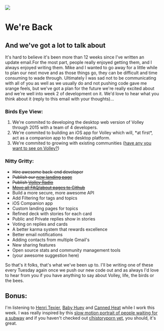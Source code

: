 <img src="http://media.giphy.com/media/uaE1eLglm0aYg/giphy.gif">
<h1>We're Back</h1>
<h2>And we've got a lot to talk about</h2>

<p>It's hard to believe it's been more than 12 weeks since I've written an update email.For the most part, people really enjoyed getting them, and I always enjoyed writing them. Mike and I wanted to go away for a little while to plan our next move and as those things go, they can be difficult and time consuming to wade through. Ultimately I was sad not to be communicating with all of you as well as we usually do and not pushing code gave me srange feels, but we've got a plan for the future we're really excited about and we're well into week 2 of development on it. We'd love to hear what you think about it (reply to this email with your thoughts)...</p>

<h3>Birds Eye View:</h3>
<ol>
<li>We're commited to developing the desktop web version of Volley through 2015 with a team of 4 developers.</li>
<li>We're commited to building an iOS app for Volley which will, *at first*, act as a companion app to the desktop platform.</li>
<li>We're commited to  growing with existing communities (<a href="mailto:david@volley.works?subject=Communities">have any you want to see on Volley?</a>)</li>
</ol>
<h3>Nitty Gritty:</h3>
<ul>
<li><strike>Hire awesome back-end developer</strike></li>
<li><strike>Publish our <a href="http://volley.works/logout">new landing page</a></strike></li>
<li><strike>Publish <a href="http://volley.works/radio">Volley Radio</a></strike></li>
<li><strike><a href="https://github.com/VolleyIndustries/readme/">Move all FAQ/about pages to Github</a></strike></li>
<li>Build a more secure, more awesome API</li>
<li>Add Filtering for tags and topics</li>
<li>iOS Companion app</li>
<li>Custom landing pages for topics</li>
<li>Refined deck with stories for each card</li>
<li>Public and Private replies show in stories</li>
<li>Voting on replies and cards</li>
<li>A better karma system that rewards excellence</li>
<li>Better email notifications</li>
<li>Adding contacts from multiple Gmail's</li>
<li>New sharing features</li>
<li>Open source stats and community management tools</li>
<li>(your awesome suggestion here)</li>
</ul>
<p>So that's it folks, that's what we've been up to. I'll be writing one of these every Tuesday again once we push our new code out and as always I'd love to hear from you if you have anything to say about Volley, life, the birds or the bees.</p>

<h2>Bonus:</h2>
<p>I'm listening to <a href="https://www.youtube.com/watch?v=eP3GNsNWBxA&list=LLbYtDz5EVlOqTUIymtBL0ng&index=33">Henri Texier</a>, <a href="https://www.youtube.com/watch?v=zMIzTh0Lafg&index=47&list=LLbYtDz5EVlOqTUIymtBL0ng">Baby Huey</a> and <a href="https://www.youtube.com/watch?v=qRKNw477onU&list=LLbYtDz5EVlOqTUIymtBL0ng&index=50">Canned Heat</a> while I work this week. I was really inspired by this <a href="http://vimeo.com/83664407">slow motion portrait of people waiting for a subway</a> and if you haven't checked out <a href="http://www.reddit.com/r/historyporn">r/historyporn yet</a>, you should, it's great.</p>
